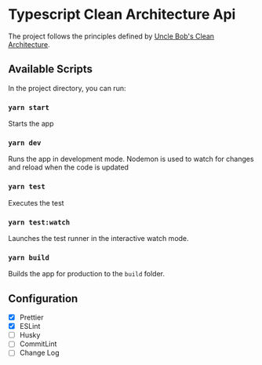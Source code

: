 # Typescript Clean Architecture Api

The project follows the principles defined by [Uncle Bob's Clean Architecture](https://blog.cleancoder.com/uncle-bob/2012/08/13/the-clean-architecture.html).

## Available Scripts

In the project directory, you can run:

### `yarn start`

Starts the app

### `yarn dev`

Runs the app in development mode. Nodemon is used to watch for changes and reload when the code is updated

### `yarn test`

Executes the test

### `yarn test:watch`

Launches the test runner in the interactive watch mode.

### `yarn build`

Builds the app for production to the `build` folder.

## Configuration

- [x] Prettier
- [x] ESLint
- [ ] Husky
- [ ] CommitLint
- [ ] Change Log
